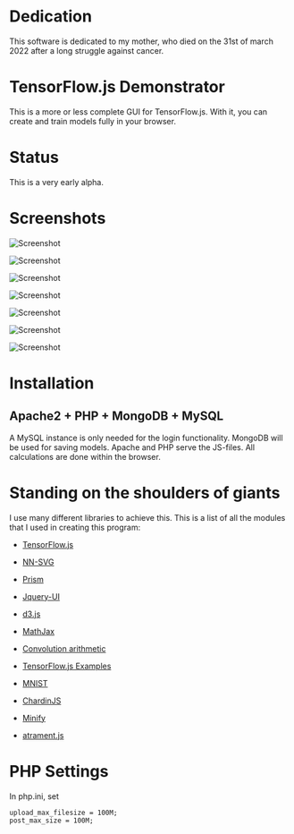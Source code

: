 # Dedication

This software is dedicated to my mother, who died on the 31st of march 2022 after a long struggle against cancer.

# TensorFlow.js Demonstrator

This is a more or less complete GUI for TensorFlow.js. With it, you can create and train models
fully in your browser.

# Status

This is a very early alpha.

# Screenshots

![Screenshot](screen0.png "Visualization at the start page")

![Screenshot](screen1.png "Math visualization of the network")

![Screenshot](screen2.png "Yet another visualization at the start page")

![Screenshot](screen4.png "Training")

![Screenshot](screen5.png "Predict mode")

![Screenshot](screen3.png "Dark mode")

![Screenshot](screen6.png "Maximally activated neurons")


# Installation

## Apache2 + PHP + MongoDB + MySQL

A MySQL instance is only needed for the login functionality. MongoDB will be used for saving
models. Apache and PHP serve the JS-files. All calculations are done within the browser.

# Standing on the shoulders of giants

I use many different libraries to achieve this. This is a list of all the modules that I used
in creating this program:

[comment]: <> (BeginSources)

- [TensorFlow.js](https://www.tensorflow.org/js)

- [NN-SVG](http://alexlenail.me/NN-SVG/LeNet.html)

- [Prism](https://prismjs.com/)

- [Jquery-UI](https://jqueryui.com/)

- [d3.js](https://d3js.org/)

- [MathJax](https://www.mathjax.org/)

- [Convolution arithmetic](https://github.com/vdumoulin/conv_arithmetic)

- [TensorFlow.js Examples](https://github.com/tensorflow/tfjs-examples/tree/master/visualize-convnet)

- [MNIST](http://yann.lecun.com/exdb/mnist/)

- [ChardinJS](https://heelhook.github.io/chardin.js/sequential.html)

- [Minify](https://github.com/matthiasmullie/minify.git)

- [atrament.js](https://www.fiala.space/atrament.js/demo/)

[comment]: <> (EndSources)

# PHP Settings

In php.ini, set

```
upload_max_filesize = 100M;
post_max_size = 100M;
```
